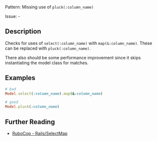 Pattern: Missing use of `pluck(:column_name)`

Issue: -

## Description

Checks for uses of `select(:column_name)` with `map(&:column_name)`. These can be replaced with `pluck(:column_name)`.

There also should be some performance improvement since it skips instantiating the model class for matches.


## Examples

```ruby
# bad
Model.select(:column_name).map(&:column_name)

# good
Model.pluck(:column_name)
```

## Further Reading

* [RuboCop - Rails/SelectMap](https://docs.rubocop.org/rubocop-rails/cops_rails.html#railsselectmap)
